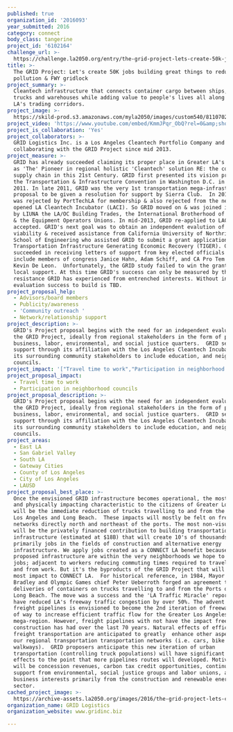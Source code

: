 ```yaml
---
published: true
organization_id: '2016093'
year_submitted: 2016
category: connect
body_class: tangerine
project_id: '6102164'
challenge_url: >-
  https://challenge.la2050.org/entry/the-grid-project-lets-create-50k-jobs-building-great-things-to-reduce-air-pollution-fwy-gridlock
title: >-
  The GRID Project: Let's create 50K jobs building great things to reduce air
  pollution & FWY gridlock
project_summary: >-
  Cleantech infrastructure that connects container cargo between ships, trains,
  trucks and warehouses while adding value to people's lives all along Greater
  LA's trading corridors.
project_image: >-
  https://skild-prod.s3.amazonaws.com/myla2050/images/custom540/8110702055741-team91.png
project_video: 'https://www.youtube.com/embed/KmmJPqr_ObQ?rel=0&amp;showinfo=0'
project_is_collaboration: 'Yes'
project_collaborators: >-
  GRID Logistics Inc. is a Los Angeles Cleantech Portfolio Company and has been
  collaborating with the GRID Project since mid 2013.
project_measure: >-
  GRID has already succeeded claiming its proper place in Greater LA's history
  as 'The' Pioneer in regional holistic 'Cleantech' solution RE: the container
  supply chain in this 21st Century. GRID first presented its vision project at
  the Transportation & Infrastructure Convention in Washington D.C. in early
  2011. In late 2011, GRID was the very 1st transportation mega-infrastructure
  proposal to be given a resolution for support by Sierra Club.  In 2012, GRID
  was rejected by PortTechLA for membership & also rejected from the newly
  opened LA Cleantech Incubator (LACI). So GRID moved on & was joined in support
  by LIUNA the LA/OC Building Trades, the International Brotherhood of TEAMSTERS
  & the Equipment Operators Unions. In mid-2013, GRID re-applied to LACI & was
  accepted. GRID's next goal was to obtain an independent evalution of GRID's
  viability & received assistance from California University of Northridge
  School of Engineering who assisted GRID to submit a grant application for
  Transportation Infrastructure Generating Economic Recovery (TIGER). GRID
  succeeded in receiving letters of support from key elected officials to
  include members of congress Janice Hahn, Adam Schiff, and CA Pro Tem Senator
  Kevin De Leon.  Unfortunately, the GRID study failed to win the grant lacking
  local support. At this time GRID's success can only be measured by the
  resistance GRID has experienced from entrenched interests. Without independent
  evaluation success to build is TBD.
project_proposal_help:
  - Advisors/board members
  - Publicity/awareness
  - 'Community outreach '
  - Network/relationship support
project_description: >-
  GRID's Project proposal begins with the need for an independent evaluation of
  the GRID Project, ideally from regional stakeholders in the form of political,
  business, labor, environmental, and social justice quarters.  GRID seeks
  support through its affiliation with the Los Angeles Cleantech Incubator and
  its surrounding community stakeholders to include education, and neighborhood
  councils.
project_impact: '["Travel time to work","Participation in neighborhood councils"]'
project_proposal_impact:
  - Travel time to work
  - Participation in neighborhood councils
project_proposal_description: >-
  GRID's Project proposal begins with the need for an independent evaluation of
  the GRID Project, ideally from regional stakeholders in the form of political,
  business, labor, environmental, and social justice quarters.  GRID seeks
  support through its affiliation with the Los Angeles Cleantech Incubator and
  its surrounding community stakeholders to include education, and neighborhood
  councils.
project_areas:
  - East LA
  - San Gabriel Valley
  - South LA
  - Gateway Cities
  - County of Los Angeles
  - City of Los Angeles
  - LAUSD
project_proposal_best_place: >-
  Once the envisioned GRID infrastructure becomes operational, the most visually
  and physically impacting characteristic to the citizens of Greater Los Angeles
  will be the immediate reduction of trucks travelling to and from the Ports of
  Los Angeles and Long Beach.  These impacts will mostly be felt on freeway
  networks directly north and northeast of the ports. The most non-visual impact
  will be the privately financed contribution to building transportation
  infrastructure (estimated at $18B) that will create 10's of thousands of jobs,
  primarily jobs in the fields of construction and alternative energy
  infrastructure. We apply jobs created as a CONNECT LA benefit because GRID's
  proposed infrastructure are within the very neighborhoods we hope to grow
  jobs; adjacent to workers reducing commuting times required to travelling to
  and from work. But it's the byproducts of the GRID Project that will have the
  most impact to CONNECT LA.  For historical reference, in 1984, Mayor Tom
  Bradley and Olympic Games chief Peter Ueberroth forged an agreement to suspend
  deliveries of containers on trucks travelling to and from the Ports of LA and
  Long Beach. The move was a success and the 'LA Traffic Miracle' reported to
  have reduced LA's freeway traffic congestion by over 50%. The advent of
  freight pipelines is envisioned to become the 2nd iteration of freeway rights
  of way to increase efficient traffic flow for the Greater Los Angeles
  mega-region. However, freight pipelines with not have the impact freeway
  construction has had over the last 70 years. Natural effects of efficiency for
  freight transportation are anticipated to greatly  enhance other aspects of
  our regional transportation transportation networks (i.e. cars, bike lanes,
  walkways).  GRID proposers anticipate this new iteration of urban
  transportation (controlling truck populations) will have significant knock on
  effects to the point that more pipelines routes will developed. Motivations
  will be concession revenues, carbon tax credit opportunities, continued
  support from environmental, social justice groups and labor unions, and
  business interests primarily from the construction and renewable energy
  sector.
cached_project_image: >-
  https://archive-assets.la2050.org/images/2016/the-grid-project-lets-create-50k-jobs-building-great-things-to-reduce-air-pollution-fwy-gridlock/skild-prod.s3.amazonaws.com/myla2050/images/custom540/8110702055741-team91.png
organization_name: GRID Logistics
organization_website: www.gridinc.biz

---
```

